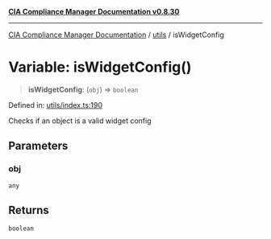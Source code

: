 [**CIA Compliance Manager Documentation v0.8.30**](../../README.md)

***

[CIA Compliance Manager Documentation](../../modules.md) / [utils](../README.md) / isWidgetConfig

# Variable: isWidgetConfig()

> **isWidgetConfig**: (`obj`) => `boolean`

Defined in: [utils/index.ts:190](https://github.com/Hack23/cia-compliance-manager/blob/6afa716316469147e542039d136ec79ffdbd4ac9/src/utils/index.ts#L190)

Checks if an object is a valid widget config

## Parameters

### obj

`any`

## Returns

`boolean`
